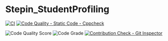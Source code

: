 # Stepin_StudentProfiling
[![CI](https://github.com/saurabhk-09/Stepin_StudentProfiling/actions/workflows/main.yml/badge.svg)](https://github.com/saurabhk-09/Stepin_StudentProfiling/actions/workflows/main.yml)
[![Code Quality - Static Code - Cppcheck](https://github.com/saurabhk-09/Stepin_StudentProfiling/actions/workflows/cppcheck.yml/badge.svg)](https://github.com/saurabhk-09/Stepin_StudentProfiling/actions/workflows/cppcheck.yml)

![Code Quality Score](https://www.code-inspector.com/project/27778/score/svg)
![Code Grade](https://www.code-inspector.com/project/27778/status/svg)
[![Contribution Check - Git Inspector](https://github.com/saurabhk-09/Stepin_StudentProfiling/actions/workflows/gitinspector.yml/badge.svg)](https://github.com/saurabhk-09/Stepin_StudentProfiling/actions/workflows/gitinspector.yml)
